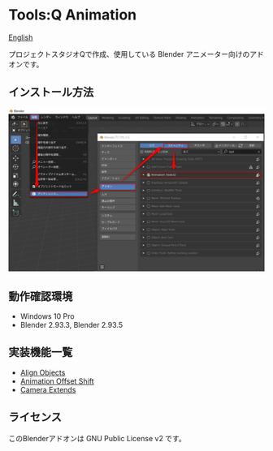 # Tools:Q Animation

[English](README.en.md)

プロジェクトスタジオQで作成、使用している Blender アニメーター向けのアドオンです。

## インストール方法

![インストール画面](install.png "インストール方法")

## 動作確認環境
- Windows 10 Pro
- Blender 2.93.3, Blender 2.93.5

## 実装機能一覧

- [Align Objects](https://github.com/Project-StudioQ/align_objects)
- [Animation Offset Shift](https://github.com/Project-StudioQ/animation_shift)
- [Camera Extends](https://github.com/Project-StudioQ/camera_extends)

## ライセンス

このBlenderアドオンは GNU Public License v2 です。
